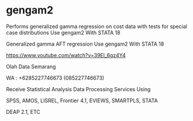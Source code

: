 # gengam2
Performs generalized gamma regression on cost data with tests for special case distributions Use gengam2 With STATA 18

Generalized gamma AFT regression Use gengam2 With STATA 18

https://www.youtube.com/watch?v=39El_6qz4Y4

Olah Data Semarang

WA : +6285227746673 (085227746673)

Receive Statistical Analysis Data Processing Services Using

SPSS, AMOS, LISREL, Frontier 4.1, EVIEWS, SMARTPLS, STATA

DEAP 2.1, ETC
